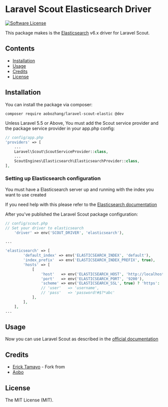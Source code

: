 # Laravel Scout Elasticsearch Driver

[![Software License](https://img.shields.io/badge/license-MIT-brightgreen.svg?style=flat-square)](LICENSE.md)

This package makes is the [Elasticsearch](https://www.elastic.co/products/elasticsearch) v6.x driver for Laravel Scout.

## Contents

- [Installation](#installation)
- [Usage](#usage)
- [Credits](#credits)
- [License](#license)

## Installation

You can install the package via composer:

``` bash
composer require aobozhang/laravel-scout-elastic @dev
```

Unless Laravel 5.5 or Above, You must add the Scout service provider and the package service provider in your app.php config:

```php
// config/app.php
'providers' => [
    ...
    Laravel\Scout\ScoutServiceProvider::class,
    ...
    ScoutEngines\Elasticsearch\ElasticsearchProvider::class,
],
```

### Setting up Elasticsearch configuration
You must have a Elasticsearch server up and running with the index you want to use created

If you need help with this please refer to the [Elasticsearch documentation](https://www.elastic.co/guide/en/elasticsearch/reference/current/index.html)

After you've published the Laravel Scout package configuration:

```php
// config/scout.php
// Set your driver to elasticsearch
    'driver' => env('SCOUT_DRIVER', 'elasticsearch'),

...

'elasticsearch' => [
        'default_index' => env('ELASTICSEARCH_INDEX', 'default'),
        'index_prefix'  => env('ELASTICSEARCH_INDEX_PREFIX', true),
        'hosts' => [
            [
                'host'   => env('ELASTICSEARCH_HOST', 'http://localhost'),
                'port'   => env('ELASTICSEARCH_PORT', '9200'),
                'scheme' => env('ELASTICSEARCH_SSL', true) ? 'https': 'http',
                // 'user'   => 'username',
                // 'pass'   => 'password!#$?*abc'
            ],
        ],
    ],
...
```

## Usage

Now you can use Laravel Scout as described in the [official documentation](https://laravel.com/docs/5.3/scout)
## Credits

- [Erick Tamayo](https://github.com/ericktamayo)  - Fork from
- [Aobo](https://github.com/aobozhang)

## License

The MIT License (MIT).
